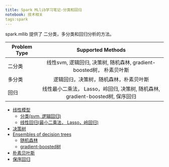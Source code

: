 ```yaml
---
title: Spark MLlib学习笔记-分类和回归
notebook: 技术相关
tags:spark
---
```

spark.mllib  提供了 二分类，多分类和回归分析的方法。 

| Problem Type        | Supported Methods           |
| ------------- |:-------------:|
| 二分类     | 线性svm, 逻辑回归, 决策树, 随机森林, gradient-boosted树， 朴素贝叶斯 |
| 多分类      | 逻辑回归，决策树，随机森林，朴素贝叶斯      |
| 回归 | 线性最小二乘法， Lasso，岭回归, 决策树, 随机森林, gradient-boosted树, 保序回归    |


+ [线性模型](http://spark.apache.org/docs/1.6.0/mllib-linear-methods.html)
	* [分类(svm, 逻辑回归)](http://spark.apache.org/docs/1.6.0/mllib-linear-methods.html#classification)
	* [线性回归(最小二乘法， Lasso，岭回归)](http://spark.apache.org/docs/1.6.0/mllib-linear-methods.html#linear-least-squares-lasso-and-ridge-regression)
+ [决策树](http://spark.apache.org/docs/1.6.0/mllib-decision-tree.html)
+ [Ensembles of decision trees](http://spark.apache.org/docs/1.6.0/mllib-ensembles.html)
	* [随机森林](http://spark.apache.org/docs/1.6.0/mllib-ensembles.html#random-forests)
	* [gradient-boosted树](http://spark.apache.org/docs/1.6.0/mllib-ensembles.html#gradient-boosted-trees-gbts)
+ [朴素贝叶斯](http://spark.apache.org/docs/1.6.0/mllib-naive-bayes.html)
+ [保序回归](http://spark.apache.org/docs/1.6.0/mllib-isotonic-regression.html)